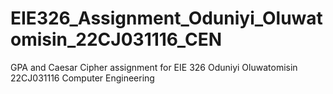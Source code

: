 # EIE326_Assignment_Oduniyi_Oluwatomisin_22CJ031116_CEN
GPA and Caesar Cipher assignment for EIE 326 Oduniyi Oluwatomisin 22CJ031116 Computer Engineering 
